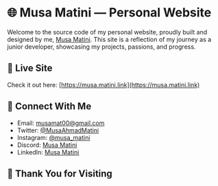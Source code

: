 # 🌐 Musa Matini — Personal Website

Welcome to the source code of my personal website, proudly built and designed by me, [Musa Matini](https://musa.matini.link). This site is a reflection of my journey as a junior developer, showcasing my projects, passions, and progress.

## 🔗 Live Site

Check it out here: [https://musa.matini.link](https://musa.matini.link)

## 🤝 Connect With Me

- Email: [musamat00@gmail.com](mailto:musamat00@gmail.com)
- Twitter: [@MusaAhmadMatini](https://twitter.com/MusaAhmadMatini)  
- Instagram: [@musa_matini](https://www.instagram.com/musa_matini/)  
- Discord: [Musa Matini](https://discordapp.com/users/748620553530769440)  
- LinkedIn: [Musa Matini](https://www.linkedin.com/in/musamatini)

## 💐 Thank You for Visiting

     
‎ 
‎ 
